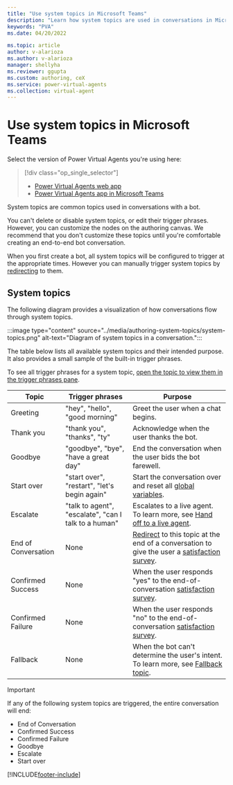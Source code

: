 ```yaml
---
title: "Use system topics in Microsoft Teams"
description: "Learn how system topics are used in conversations in Microsoft Teams."
keywords: "PVA"
ms.date: 04/20/2022

ms.topic: article
author: v-alarioza
ms.author: v-alarioza
manager: shellyha
ms.reviewer: ggupta
ms.custom: authoring, ceX
ms.service: power-virtual-agents
ms.collection: virtual-agent
---
```


# Use system topics in Microsoft Teams

Select the version of Power Virtual Agents you're using here:

> [!div class="op_single_selector"]
>
> - [Power Virtual Agents web app](../authoring-system-topics.md)
> - [Power Virtual Agents app in Microsoft Teams](authoring-system-topics-teams.md)

System topics are common topics used in conversations with a bot.

You can't delete or disable system topics, or edit their trigger phrases. However, you can customize the nodes on the authoring canvas. We recommend that you don't customize these topics until you're comfortable creating an end-to-end bot conversation.

When you first create a bot, all system topics will be configured to trigger at the appropriate times. However you can manually trigger system topics by [redirecting](authoring-create-edit-topics-teams.md#redirect-to-another-topic) to them.

## System topics

The following diagram provides a visualization of how conversations flow through system topics.

:::image type="content" source="../media/authoring-system-topics/system-topics.png" alt-text="Diagram of system topics in a conversation.":::

The table below lists all available system topics and their intended purpose. It also provides a small sample of the built-in trigger phrases.

To see all trigger phrases for a system topic, [open the topic to view them in the trigger phrases pane](authoring-create-edit-topics-teams.md#create-a-topic).

<!-- best viewed without wordwrap -->
| Topic               | Trigger phrases                                      | Purpose                                                                                                                                                                         |
| ------------------- | ---------------------------------------------------- | ------------------------------------------------------------------------------------------------------------------------------------------------------------------------------- |
| Greeting            | "hey", "hello", "good morning"                       | Greet the user when a chat begins.                                                                                                                                              |
| Thank you           | "thank you", "thanks", "ty"                          | Acknowledge when the user thanks the bot.                                                                                                                                       |
| Goodbye             | "goodbye", "bye", "have a great day"                 | End the conversation when the user bids the bot farewell.                                                                                                                       |
| Start over          | "start over", "restart", "let's begin again"         | Start the conversation over and reset all [global variables](authoring-variables-bot-teams.md).                                                                                       |
| Escalate            | "talk to agent", "escalate", "can I talk to a human" | Escalates to a live agent. To learn more, see [Hand off to a live agent](../advanced-hand-off.md).                                                                                |
| End of Conversation | None                                                 | [Redirect](authoring-create-edit-topics-teams.md#redirect-to-another-topic) to this topic at the end of a conversation to give the user a [satisfaction survey](analytics-csat-teams.md). |
| Confirmed Success   | None                                                 | When the user responds "yes" to the end-of-conversation [satisfaction survey](analytics-csat-teams.md).                                                                              |
| Confirmed Failure   | None                                                 | When the user responds "no" to the end-of-conversation [satisfaction survey](analytics-csat-teams.md).                                                                               |
| Fallback            | None                                                 | When the bot can't determine the user's intent. To learn more, see [Fallback topic](authoring-system-fallback-topic-teams.md).                                                        |

> [!IMPORTANT]
> If any of the following system topics are triggered, the entire conversation will end:
>
> - End of Conversation
> - Confirmed Success
> - Confirmed Failure
> - Goodbye
> - Escalate
> - Start over

[!INCLUDE[footer-include](../includes/footer-banner.md)]
